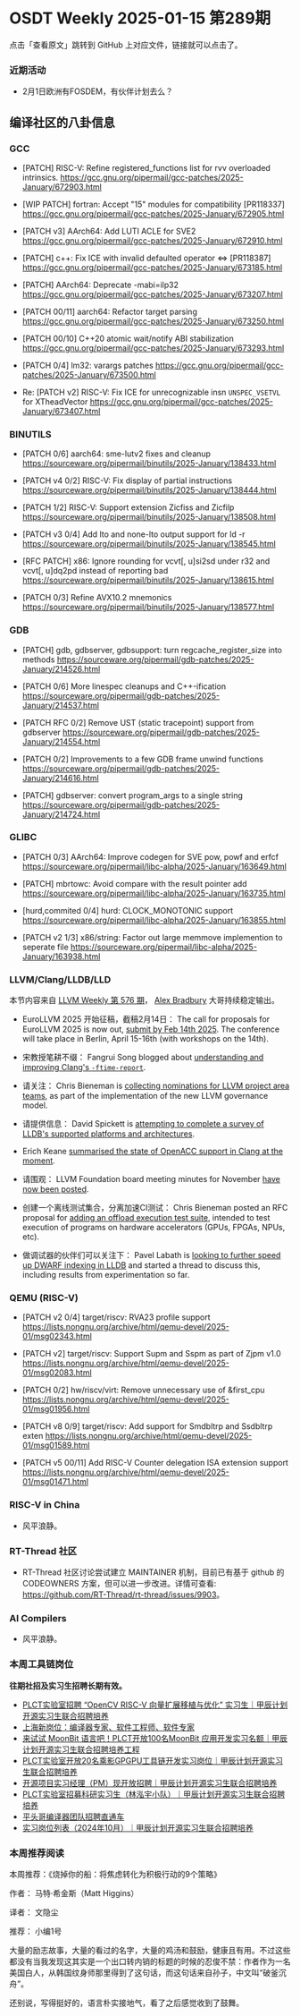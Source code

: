 # OSDT Weekly 2025-01-15 第289期

点击「查看原文」跳转到 GitHub 上对应文件，链接就可以点击了。

### 近期活动

- 2月1日欧洲有FOSDEM，有伙伴计划去么？

## 编译社区的八卦信息

### GCC

- [PATCH] RISC-V: Refine registered_functions list for rvv overloaded intrinsics.
  https://gcc.gnu.org/pipermail/gcc-patches/2025-January/672903.html

- [WIP PATCH] fortran: Accept "15" modules for compatibility [PR118337]
  https://gcc.gnu.org/pipermail/gcc-patches/2025-January/672905.html

- [PATCH v3] AArch64: Add LUTI ACLE for SVE2
  https://gcc.gnu.org/pipermail/gcc-patches/2025-January/672910.html

- [PATCH] c++: Fix ICE with invalid defaulted operator <=> [PR118387]
  https://gcc.gnu.org/pipermail/gcc-patches/2025-January/673185.html

- [PATCH] AArch64: Deprecate -mabi=ilp32
  https://gcc.gnu.org/pipermail/gcc-patches/2025-January/673207.html

- [PATCH 00/11] aarch64: Refactor target parsing
  https://gcc.gnu.org/pipermail/gcc-patches/2025-January/673250.html

- [PATCH 00/10] C++20 atomic wait/notify ABI stabilization
  https://gcc.gnu.org/pipermail/gcc-patches/2025-January/673293.html

- [PATCH 0/4] lm32: varargs patches
  https://gcc.gnu.org/pipermail/gcc-patches/2025-January/673500.html

- Re: [PATCH v2] RISC-V: Fix ICE for unrecognizable insn `UNSPEC_VSETVL` for XTheadVector
  https://gcc.gnu.org/pipermail/gcc-patches/2025-January/673407.html

### BINUTILS

- [PATCH 0/6] aarch64: sme-lutv2 fixes and cleanup
  https://sourceware.org/pipermail/binutils/2025-January/138433.html

- [PATCH v4 0/2] RISC-V: Fix display of partial instructions
  https://sourceware.org/pipermail/binutils/2025-January/138444.html

- [PATCH 1/2] RISC-V: Support extension Zicfiss and Zicfilp
  https://sourceware.org/pipermail/binutils/2025-January/138508.html

- [PATCH v3 0/4] Add lto and none-lto output support for ld -r
  https://sourceware.org/pipermail/binutils/2025-January/138545.html

- [RFC PATCH] x86: Ignore rounding for vcvt[, u]si2sd under r32 and vcvt[, u]dq2pd instead of reporting bad
  https://sourceware.org/pipermail/binutils/2025-January/138615.html

- [PATCH 0/3] Refine AVX10.2 mnemonics
  https://sourceware.org/pipermail/binutils/2025-January/138577.html

### GDB

- [PATCH] gdb, gdbserver, gdbsupport: turn regcache_register_size into methods
  https://sourceware.org/pipermail/gdb-patches/2025-January/214526.html

- [PATCH 0/6] More linespec cleanups and C++-ification
  https://sourceware.org/pipermail/gdb-patches/2025-January/214537.html

- [PATCH RFC 0/2] Remove UST (static tracepoint) support from gdbserver
  https://sourceware.org/pipermail/gdb-patches/2025-January/214554.html

- [PATCH 0/2] Improvements to a few GDB frame unwind functions
  https://sourceware.org/pipermail/gdb-patches/2025-January/214616.html

- [PATCH] gdbserver: convert program_args to a single string
  https://sourceware.org/pipermail/gdb-patches/2025-January/214724.html

### GLIBC

- [PATCH 0/3] AArch64: Improve codegen for SVE pow, powf and erfcf
  https://sourceware.org/pipermail/libc-alpha/2025-January/163649.html

- [PATCH] mbrtowc: Avoid compare with the result pointer add
  https://sourceware.org/pipermail/libc-alpha/2025-January/163735.html

- [hurd,commited 0/4] hurd: CLOCK_MONOTONIC support
  https://sourceware.org/pipermail/libc-alpha/2025-January/163855.html

- [PATCH v2 1/3] x86/string: Factor out large memmove implemention to seperate file
  https://sourceware.org/pipermail/libc-alpha/2025-January/163938.html

### LLVM/Clang/LLDB/LLD

本节内容来自 [LLVM Weekly 第 576 期](http://llvmweekly.org/issue/576)，
[Alex Bradbury](https://www.linkedin.com/in/alex-bradbury/) 大哥持续稳定输出。

* EuroLLVM 2025 开始征稿，截稿2月14日： The call for proposals for EuroLLVM 2025 is now out, [submit by Feb 14th 2025](https://discourse.llvm.org/t/2025-eurollvm-call-for-proposals-deadline-feb-14/84017).  The conference will take place in Berlin, April 15-16th (with workshops on the 14th).

* 宋教授笔耕不缀： Fangrui Song blogged about [understanding and improving Clang's `-ftime-report`](https://maskray.me/blog/2025-01-12-understanding-and-improving-clang-ftime-report).

* 请关注： Chris Bieneman is [collecting nominations for LLVM project area teams](https://discourse.llvm.org/t/call-for-nominations-for-llvm-project-area-teams/83965), as part of the implementation of the new LLVM governance model.

* 请提供信息： David Spickett is [attempting to complete a survey of LLDB's supported platforms and architectures](https://discourse.llvm.org/t/rfc-surveying-lldbs-supported-platforms-and-architectures/83978).

* Erich Keane [summarised the state of OpenACC support in Clang at the moment](https://discourse.llvm.org/t/openacc-is-openacc-available-in-llvm-now/83974/2).

* 请围观： LLVM Foundation board meeting minutes for November [have now been posted](https://discourse.llvm.org/t/board-meeting-minutes-november-2024/84000).

* 创建一个离线测试集合，分离加速CI测试： Chris Bieneman posted an RFC proposal for [adding an offload execution test suite](https://discourse.llvm.org/t/rfc-proposal-for-offload-execution-test-suite/83947), intended to test execution of programs on hardware accelerators (GPUs, FPGAs, NPUs, etc).

* 做调试器的伙伴们可以关注下： Pavel Labath is [looking to further speed up DWARF indexing in LLDB](https://discourse.llvm.org/t/rfc-speeding-up-dwarf-indexing-again/83979) and started a thread to discuss this, including results from experimentation so far.

### QEMU (RISC-V)

- [PATCH v2 0/4] target/riscv: RVA23 profile support
  https://lists.nongnu.org/archive/html/qemu-devel/2025-01/msg02343.html

- [PATCH v2] target/riscv: Support Supm and Sspm as part of Zjpm v1.0
  https://lists.nongnu.org/archive/html/qemu-devel/2025-01/msg02083.html

- [PATCH 0/2] hw/riscv/virt: Remove unnecessary use of &first_cpu
  https://lists.nongnu.org/archive/html/qemu-devel/2025-01/msg01956.html

- [PATCH v8 0/9] target/riscv: Add support for Smdbltrp and Ssdbltrp exten
  https://lists.nongnu.org/archive/html/qemu-devel/2025-01/msg01589.html

- [PATCH v5 00/11] Add RISC-V Counter delegation ISA extension support
  https://lists.nongnu.org/archive/html/qemu-devel/2025-01/msg01471.html

### RISC-V in China

- 风平浪静。

### RT-Thread 社区

- RT-Thread 社区讨论尝试建立 MAINTAINER 机制，目前已有基于 github 的 CODEOWNERS 方案，但可以进一步改进。详情可查看: <https://github.com/RT-Thread/rt-thread/issues/9903>。

### AI Compilers

- 风平浪静。

### 本周工具链岗位

**往期社招及实习生招聘长期有效。**

- [PLCT实验室招聘 “OpenCV RISC-V 向量扩展移植与优化” 实习生｜甲辰计划开源实习生联合招聘培养](https://mp.weixin.qq.com/s/NSFIlymcfe_gJBmJXK0Zng)
- [上海新岗位：编译器专家、软件工程师、软件专家](https://mp.weixin.qq.com/s/pX2R3znrPCxdsOLVg9YVXA)
- [来试试 MoonBit 语言吧！PLCT开放100名MoonBit 应用开发实习名额｜甲辰计划开源实习生联合招聘培养工程](https://mp.weixin.qq.com/s/VUwXNvYzharpK6Aou4hssw)
- [PLCT实验室开放20名乘影GPGPU工具链开发实习岗位｜甲辰计划开源实习生联合招聘培养](https://mp.weixin.qq.com/s/DalDbZYiP2IFALvB2Wwb6w)
- [开源项目实习经理（PM）现开放招聘｜甲辰计划开源实习生联合招聘培养](https://mp.weixin.qq.com/s/9uIxvaMOVjsbcGjHbidvgg)
- [PLCT实验室招募科研实习生（林泓宇小队）｜甲辰计划开源实习生联合招聘培养](https://mp.weixin.qq.com/s/8XtWlfBF9RxUoUCHskQpPw)
- [平头哥编译器团队招聘直通车](https://mp.weixin.qq.com/s/fRFWolihmi05hTuBvI8u2g)
- [实习岗位列表（2024年10月）｜甲辰计划开源实习生联合招聘培养](https://mp.weixin.qq.com/s/UCcsvhw6Kxw3EQOd0JVlUg)

### 本周推荐阅读

本周推荐：《烧掉你的船：将焦虑转化为积极行动的9个策略》

作者： 马特·希金斯（Matt Higgins）

译者： 文隐尘

推荐： 小编1号

大量的励志故事，大量的看过的名字，大量的鸡汤和鼓励，健康且有用。不过这些都没有当我发现这其实是一个出口转内销的标题的时候的忍俊不禁：作者作为一名美国白人，从韩国纹身师那里得到了这句话，而这句话来自孙子，中文叫“破釜沉舟”。

还别说，写得挺好的，语言朴实接地气，看了之后感觉收到了鼓舞。



